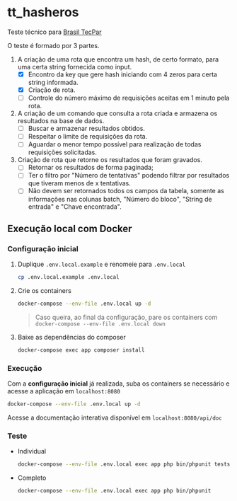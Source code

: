 # tt_hasheros

Teste técnico para [Brasil TecPar](https://www.brasiltecpar.com.br/)

O teste é formado por 3 partes.

1. A criação de uma rota que encontra um hash, de certo formato, para uma certa string fornecida como input.
    - [x] Encontro da key que gere hash iniciando com 4 zeros para certa string informada.
    - [x] Criação de rota.
    - [ ] Controle do número máximo de requisições aceitas em 1 minuto pela rota.
2. A criação de um comando que consulta a rota criada e armazena os resultados na base de dados.
    - [ ] Buscar e armazenar resultados obtidos.
    - [ ] Respeitar o limite de requisições da rota.
    - [ ] Aguardar o menor tempo possível para realização de todas requisições solicitadas.
3. Criação de rota que retorne os resultados que foram gravados.
    - [ ] Retornar os resultados de forma paginada;
    - [ ] Ter o filtro por "Número de tentativas" podendo filtrar por resultados que tiveram menos de x tentativas.
    - [ ] Não devem ser retornados todos os campos da tabela, somente as informações nas colunas batch, "Número do bloco", "String de entrada" e "Chave encontrada".

## Execução local com Docker

### Configuração inicial

1. Duplique `.env.local.example` e renomeie para `.env.local`
    ```sh
    cp .env.local.example .env.local
    ```

2. Crie os containers
    ```sh
    docker-compose --env-file .env.local up -d
    ```
    > Caso queira, ao final da configuração, pare os containers com ``docker-compose --env-file .env.local down``

3. Baixe as dependências do composer
    ```sh
    docker-compose exec app composer install
    ```

### Execução

Com a **configuração inicial** já realizada, suba os containers se necessário e acesse a aplicação em `localhost:8080`

```sh
docker-compose --env-file .env.local up -d
```

Acesse a documentação interativa disponível em `localhost:8080/api/doc`

### Teste

- Individual
    ```sh
    docker-compose --env-file .env.local exec app php bin/phpunit tests/caminho/do/ExemploTest.php
    ```

- Completo
    ```sh
    docker-compose --env-file .env.local exec app php bin/phpunit
    ```
